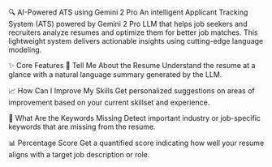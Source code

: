 🔍 AI-Powered ATS using Gemini 2 Pro
An intelligent Applicant Tracking System (ATS) powered by Gemini 2 Pro LLM that helps job seekers and recruiters analyze resumes and optimize them for better job matches. This lightweight system delivers actionable insights using cutting-edge language modeling.

✨ Core Features
🧾 Tell Me About the Resume
Understand the resume at a glance with a natural language summary generated by the LLM.

📈 How Can I Improve My Skills
Get personalized suggestions on areas of improvement based on your current skillset and experience.

🧩 What Are the Keywords Missing
Detect important industry or job-specific keywords that are missing from the resume.

📊 Percentage Score
Get a quantified score indicating how well your resume aligns with a target job description or role.

